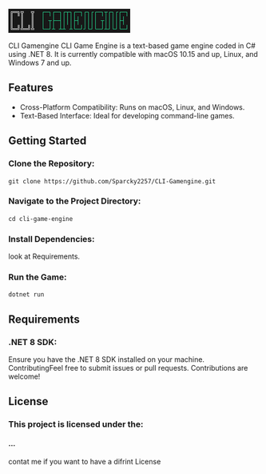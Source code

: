 ![1733930022773](images/README/1733930022773.png)

CLI Gamengine CLI Game Engine is a text-based game engine coded in C# using .NET 8. It is currently compatible with macOS 10.15 and up, Linux, and Windows 7 and up.

## Features

* Cross-Platform Compatibility: Runs on macOS, Linux, and Windows.
* Text-Based Interface: Ideal for developing command-line games.

## Getting Started

### Clone the Repository:

```
git clone https://github.com/Sparcky2257/CLI-Gamengine.git
```

### Navigate to the Project Directory:

```
cd cli-game-engine
```

### Install Dependencies:

look at Requirements.

### Run the Game:

```
dotnet run
```

## Requirements

### **.NET** 8 SDK:

Ensure you have the .NET 8 SDK installed on your machine.
ContributingFeel free to submit issues or pull requests. Contributions are welcome!

## License

### This project is licensed under the:

#### ...

contat me if you want to have a difrint License
